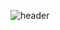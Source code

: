 ![header](https://capsule-render.vercel.app/api?type=waving&color=timeGradient&text=Snow%20Github&animation=twinkling&fontSize=28&fontAlignY=50&fontAlign=50&height=150)
